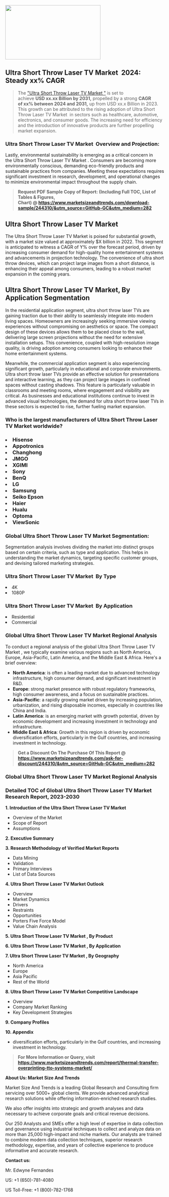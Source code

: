 <p><img class="alignnone size-medium wp-image-20088" src="https://ffe5etoiles.com/wp-content/uploads/2024/12/MST1-300x171.png" alt="" width="300" height="171" /></p><h2 id="ember46" class="ember-view reader-text-block__heading-2">Ultra Short Throw Laser TV Market &nbsp;2024: Steady&nbsp;xx% CAGR</h2><blockquote id="ember47" class="ember-view reader-text-block__blockquote">The&nbsp;<a class="app-aware-link " href="https://www.marketsizeandtrends.com/download-sample/244310/&utm_source=GitHub-GC&utm_medium=282" target="_blank" data-test-app-aware-link="">"Ultra Short Throw Laser TV Market "</a>&nbsp;is set to achieve&nbsp;<strong>USD&nbsp;xx.xx&nbsp;Billion by 2031,</strong>&nbsp;propelled by a strong&nbsp;<strong>CAGR of&nbsp;xx% between 2024 and 2031,</strong>&nbsp;up from USD xx.x Billion in 2023. This growth can be attributed to the rising adoption of&nbsp;Ultra Short Throw Laser TV Market &nbsp;in sectors such as healthcare, automotive, electronics, and consumer goods. The increasing need for efficiency and the introduction of innovative products are further propelling market expansion.</blockquote><h3 id="ember48" class="ember-view reader-text-block__heading-3">Ultra Short Throw Laser TV Market &nbsp;Overview and Projection:</h3><p id="ember49" class="ember-view reader-text-block__paragraph">Lastly, environmental sustainability is emerging as a critical concern in the&nbsp;Ultra Short Throw Laser TV Market . Consumers are becoming more environmentally conscious, demanding eco-friendly products and sustainable practices from companies. Meeting these expectations requires significant investment in research, development, and operational changes to minimize environmental impact throughout the supply chain.</p><blockquote id="ember50" class="ember-view reader-text-block__blockquote"><strong>Request PDF Sample Copy of Report: (Including Full TOC, List of Tables &amp; Figures, Chart)&nbsp;@&nbsp;<strong><a href="https://www.marketsizeandtrends.com/download-sample/244310/&utm_source=GitHub-GC&utm_medium=282" target="_blank">https://www.marketsizeandtrends.com/download-sample/244310/&utm_source=GitHub-GC&utm_medium=282</a></strong></strong></blockquote><h3 class=""><h2>Ultra Short Throw Laser TV Market</h2><p>The Ultra Short Throw Laser TV Market is poised for substantial growth, with a market size valued at approximately $X billion in 2022. This segment is anticipated to witness a CAGR of Y% over the forecast period, driven by increasing consumer demand for high-quality home entertainment systems and advancements in projection technology. The convenience of ultra short throw devices, which can project large images from a short distance, is enhancing their appeal among consumers, leading to a robust market expansion in the coming years.</p><h2>Ultra Short Throw Laser TV Market, By Application Segmentation</h2><p>In the residential application segment, ultra short throw laser TVs are gaining traction due to their ability to seamlessly integrate into modern living spaces. Homeowners are increasingly seeking immersive viewing experiences without compromising on aesthetics or space. The compact design of these devices allows them to be placed close to the wall, delivering large screen projections without the need for extensive installation setups. This convenience, coupled with high-resolution image quality, is driving adoption among consumers looking to enhance their home entertainment systems.</p><p>Meanwhile, the commercial application segment is also experiencing significant growth, particularly in educational and corporate environments. Ultra short throw laser TVs provide an effective solution for presentations and interactive learning, as they can project large images in confined spaces without casting shadows. This feature is particularly valuable in classrooms and meeting rooms, where engagement and visibility are critical. As businesses and educational institutions continue to invest in advanced visual technologies, the demand for ultra short throw laser TVs in these sectors is expected to rise, further fueling market expansion.</p></h3><h3 id="" class="">Who is the largest manufacturers of&nbsp;Ultra Short Throw Laser TV Market worldwide?</h3><h3 class=""></Li><Li>Hisense</Li><Li> Appotronics</Li><Li> Changhong</Li><Li> JMGO</Li><Li> XGIMI</Li><Li> Sony</Li><Li> BenQ</Li><Li> LG</Li><Li> Samsung</Li><Li> Seiko Epson</Li><Li> Haier</Li><Li> Hualu</Li><Li> Optoma</Li><Li> ViewSonic</h3><h3 id="ember53" class="ember-view reader-text-block__heading-3">Global&nbsp;Ultra Short Throw Laser TV Market Segmentation:</h3><p id="ember54" class="ember-view reader-text-block__paragraph">Segmentation analysis involves dividing the market into distinct groups based on certain criteria, such as type and application. This helps in understanding the market dynamics, targeting specific customer groups, and devising tailored marketing strategies.</p><h3 id="" class="">Ultra Short Throw Laser TV Market &nbsp;By Type</h3><p></Li><Li>4K</Li><Li> 1080P</p><h3 id="" class="">Ultra Short Throw Laser TV Market &nbsp;By Application</h3><p class=""></Li><Li>Residential</Li><Li> Commercial</p><h3 id="ember62" class="ember-view reader-text-block__heading-3">Global Ultra Short Throw Laser TV Market Regional Analysis</h3><p id="ember63" class="ember-view reader-text-block__paragraph">To conduct a regional analysis of the global Ultra Short Throw Laser TV Market , we typically examine various regions such as North America, Europe, Asia-Pacific, Latin America, and the Middle East &amp; Africa. Here's a brief overview:</p><ul><li><strong>North America</strong>: is often a leading market due to advanced technology infrastructure, high consumer demand, and significant investment in R&amp;D.</li><li><strong>Europe</strong>: strong market presence with robust regulatory frameworks, high consumer awareness, and a focus on sustainable practices.</li><li><strong>Asia-Pacific</strong>: a rapidly growing market driven by increasing population, urbanization, and rising disposable incomes, especially in countries like China and India.</li><li><strong>Latin America</strong>: is an emerging market with growth potential, driven by economic development and increasing investment in technology and infrastructure.</li><li><strong>Middle East &amp; Africa</strong>: Growth in this region is driven by economic diversification efforts, particularly in the Gulf countries, and increasing investment in technology.</li></ul><blockquote id="ember61" class="ember-view reader-text-block__blockquote"><strong>Get a Discount On The Purchase Of This Report @ <strong><a href="https://html-cleaner.com/" target="">https://www.marketsizeandtrends.com/ask-for-discount/244310/&utm_source=GitHub-GC&utm_medium=282</a></strong></strong></blockquote><h3 id="ember62" class="ember-view reader-text-block__heading-3">Global Ultra Short Throw Laser TV Market Regional Analysis</h3><h3 id="" class="">Detailed TOC of Global Ultra Short Throw Laser TV Market Research Report, 2023-2030</h3><p id="" class=""><strong>1. Introduction of the Ultra Short Throw Laser TV Market </strong></p><ul><li>Overview of the Market</li><li>Scope of Report</li><li>Assumptions</li></ul><p id="" class=""><strong>2. Executive Summary</strong></p><p id="" class=""><strong>3. Research Methodology of Verified Market Reports</strong></p><ul><li>Data Mining</li><li>Validation</li><li>Primary Interviews</li><li>List of Data Sources</li></ul><p id="" class=""><strong>4. Ultra Short Throw Laser TV Market Outlook</strong></p><ul><li>Overview</li><li>Market Dynamics</li><li>Drivers</li><li>Restraints</li><li>Opportunities</li><li>Porters Five Force Model</li><li>Value Chain Analysis</li></ul><p id="" class=""><strong>5. Ultra Short Throw Laser TV Market , By Product</strong></p><p id="" class=""><strong>6. Ultra Short Throw Laser TV Market , By Application</strong></p><p id="" class=""><strong>7. Ultra Short Throw Laser TV Market , By Geography</strong></p><ul><li>North America</li><li>Europe</li><li>Asia Pacific</li><li>Rest of the World</li></ul><p id="" class=""><strong>8. Ultra Short Throw Laser TV Market Competitive Landscape</strong></p><ul><li>Overview</li><li>Company Market Ranking</li><li>Key Development Strategies</li></ul><p id="" class=""><strong>9. Company Profiles</strong></p><p id="" class=""><strong>10. Appendix</strong></p><ul><li>diversification efforts, particularly in the Gulf countries, and increasing investment in technology.</li></ul><blockquote id="ember65" class="ember-view reader-text-block__blockquote"><strong>For More Information or Query, visit <strong><strong><a href="https://html-cleaner.com/" target="">https://www.marketsizeandtrends.com/report/thermal-transfer-overprinting-tto-systems-market/</a></strong></strong></strong></blockquote><p id="" class=""><strong>About Us: Market Size And Trends</strong></p><p id="" class="">Market Size And Trends is a leading Global Research and Consulting firm servicing over 5000+ global clients. We provide advanced analytical research solutions while offering information-enriched research studies.</p><p id="" class="">We also offer insights into strategic and growth analyses and data necessary to achieve corporate goals and critical revenue decisions.</p><p id="" class="">Our 250 Analysts and SMEs offer a high level of expertise in data collection and governance using industrial techniques to collect and analyze data on more than 25,000 high-impact and niche markets. Our analysts are trained to combine modern data collection techniques, superior research methodology, expertise, and years of collective experience to produce informative and accurate research.</p><p id="" class=""><strong>Contact us:</strong></p><p id="" class="">Mr. Edwyne Fernandes</p><p id="" class="">US: +1 (650)-781-4080</p><p id="" class="">US Toll-Free: +1 (800)-782-1768</p>
